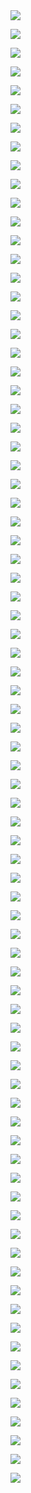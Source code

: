 
<div>
    <div> <img src="/img/02.jpg"> </div>  
</div>
<p></p>
<div>
    <div> <img src="/img/03.jpg"> </div>  
</div>
<p></p>
<div>
    <div> <img src="/img/04.jpg"> </div>  
</div>
<p></p>
<div>
    <div> <img src="/img/05.jpg"> </div>  
</div>
<p></p>
<div>
    <div> <img src="/img/06.jpg"> </div>  
</div>
<p></p>
<div>
    <div> <img src="/img/07.jpg"> </div>  
</div>
<p></p>
<div>
    <div> <img src="/img/08.jpg"> </div>  
</div>
<p></p>
<div>
    <div> <img src="/img/09.jpg"> </div>  
</div>
<p></p>
<div>
    <div> <img src="/img/10.jpg"> </div>  
</div>
<p></p>
<div>
    <div> <img src="/img/11.jpg"> </div>  
</div>
<p></p>
<div>
    <div> <img src="/img/12.jpg"> </div>  
</div>
<p></p>
<div>
    <div> <img src="/img/13.jpg"> </div>  
</div>
<p></p>
<div>
    <div> <img src="/img/14.jpg"> </div>  
</div>
<p></p>
<div>
    <div> <img src="/img/15.jpg"> </div>  
</div>
<p></p>
<div>
    <div> <img src="/img/16.jpg"> </div>  
</div>
<p></p>
<div>
    <div> <img src="/img/17.jpg"> </div>  
</div>
<p></p>
<div>
    <div> <img src="/img/18.jpg"> </div>  
</div>
<p></p>
<div>
    <div> <img src="/img/19.jpg"> </div>  
</div>
<p></p>
<div>
    <div> <img src="/img/20.jpg"> </div>  
</div>
<p></p>
<div>
    <div> <img src="/img/21.jpg"> </div>  
</div>
<p></p>
<div>
    <div> <img src="/img/22.jpg"> </div>  
</div>
<p></p>
<div>
    <div> <img src="/img/23.jpg"> </div>  
</div>
<p></p>
<div>
    <div> <img src="/img/24.jpg"> </div>  
</div>
<p></p>
<div>
    <div> <img src="/img/25.jpg"> </div>  
</div>
<p></p>
<div>
    <div> <img src="/img/26.jpg"> </div>  
</div>
<p></p>
<div>
    <div> <img src="/img/27.jpg"> </div>  
</div>
<p></p>
<div>
    <div> <img src="/img/28.jpg"> </div>  
</div>
<p></p>
<div>
    <div> <img src="/img/29.jpg"> </div>  
</div>
<p></p>
<div>
    <div> <img src="/img/30.jpg"> </div>  
</div>
<p></p>
<div>
    <div> <img src="/img/31.jpg"> </div>  
</div>
<p></p>
<div>
    <div> <img src="/img/32.jpg"> </div>  
</div>
<p></p>
<div>
    <div> <img src="/img/33.jpg"> </div>  
</div>
<p></p>
<div>
    <div> <img src="/img/34.jpg"> </div>  
</div>
<p></p>
<div>
    <div> <img src="/img/35.jpg"> </div>  
</div>
<p></p>
<div>
    <div> <img src="/img/36.jpg"> </div>  
</div>
<p></p>
<div>
    <div> <img src="/img/37.jpg"> </div>  
</div>
<p></p>
<div>
    <div> <img src="/img/38.jpg"> </div>  
</div>
<p></p>
<div>
    <div> <img src="/img/39.jpg"> </div>  
</div>
<p></p>
<div>
    <div> <img src="/img/40.jpg"> </div>  
</div>
<p></p>
<div>
    <div> <img src="/img/41.jpg"> </div>  
</div>
<p></p>
<div>
	<div> <img src="/img/42.jpg"> </div>
</div>
<p></p>
<div>
	<div> <img src="/img/43.jpg"> </div>
</div>
<p></p>
<div>
	<div> <img src="/img/44.jpg"> </div>
</div>
<p></p>
<div>
	<div> <img src="/img/45.jpg"> </div>
</div>
<p></p>
<div>
	<div> <img src="/img/46.jpg"> </div>
</div>
<p></p>
<div>
	<div> <img src="/img/47.jpg"> </div>
</div>
<p></p>
<div>
	<div> <img src="/img/48.jpg"> </div>
</div>
<p></p>
<div>
	<div> <img src="/img/49.jpg"> </div>
</div>
<p></p>
<div>
	<div> <img src="/img/50.jpg"> </div>
</div>
<p></p>
<div>
	<div> <img src="/img/51.jpg"> </div>
</div>
<p></p>
<div>
	<div> <img src="/img/52.jpg"> </div>
</div>
<p></p>
<div>
	<div> <img src="/img/53.jpg"> </div>
</div>
<p></p>
<div>
	<div> <img src="/img/54.jpg"> </div>
</div>
<p></p>
<div>
	<div> <img src="/img/55.jpg"> </div>
</div>
<p></p>
<div>
	<div> <img src="/img/56.jpg"> </div>
</div>
<p></p>
<div>
	<div> <img src="/img/57.jpg"> </div>
</div>
<p></p>
<div>
	<div> <img src="/img/58.jpg"> </div>
</div>
<p></p>
<div>
	<div> <img src="/img/59.jpg"> </div>
</div>
<p></p>
<div>
	<div> <img src="/img/60.jpg"> </div>
</div>
<p></p>
<div>
	<div> <img src="/img/61.jpg"> </div>
</div>
<p></p>
<div>
	<div> <img src="/img/62.jpg"> </div>
</div>
<p></p>
<div>
	<div> <img src="/img/63.jpg"> </div>
</div>
<p></p>
<div>
	<div> <img src="/img/64.jpg"> </div>
</div>
<p></p>
<div>
	<div> <img src="/img/65.jpg"> </div>
</div>
<p></p>
<div>
	<div> <img src="/img/66.jpg"> </div>
</div>
<p></p>
<div>
	<div> <img src="/img/67.jpg"> </div>
</div>
<p></p>
<div>
	<div> <img src="/img/68.jpg"> </div>
</div>
<p></p>
<div>
	<div> <img src="/img/69.jpg"> </div>
</div>
<p></p>
<div>
	<div> <img src="/img/70.jpg"> </div>
</div>
<p></p>
<div>
	<div> <img src="/img/71.jpg"> </div>
</div>
<p></p>
<div>
	<div> <img src="/img/72.jpg"> </div>
</div>
<p></p>
<div>
	<div> <img src="/img/73.jpg"> </div>
</div>
<p></p>
<div>
	<div> <img src="/img/74.jpg"> </div>
</div>
<p></p>
<div>
	<div> <img src="/img/75.jpg"> </div>
</div>
<p></p>
<div>
	<div> <img src="/img/76.jpg"> </div>
</div>
<p></p>
<div>
	<div> <img src="/img/77.jpg"> </div>
</div>
<p></p>
<div>
	<div> <img src="/img/78.jpg"> </div>
</div>
<p></p>
<div>
	<div> <img src="/img/79.jpg"> </div>
</div>
<p></p>
<div>
	<div> <img src="/img/80.jpg"> </div>
</div>
<p></p>